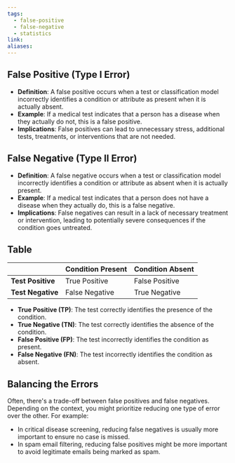 ```yaml
---
tags:
  - false-positive
  - false-negative
  - statistics
link: 
aliases:
---
```



## False Positive (**Type I Error**)

- **Definition**: A false positive occurs when a test or classification model incorrectly identifies a condition or attribute as present when it is actually absent.
- **Example**: If a medical test indicates that a person has a disease when they actually do not, this is a false positive.
- **Implications**: False positives can lead to unnecessary stress, additional tests, treatments, or interventions that are not needed.



## False Negative (**Type II Error**)

- **Definition**: A false negative occurs when a test or classification model incorrectly identifies a condition or attribute as absent when it is actually present.
- **Example**: If a medical test indicates that a person does not have a disease when they actually do, this is a false negative.
- **Implications**: False negatives can result in a lack of necessary treatment or intervention, leading to potentially severe consequences if the condition goes untreated.

## Table

|                   | **Condition Present** | **Condition Absent** |
| ----------------- | --------------------- | -------------------- |
| **Test Positive** | True Positive         | False Positive       |
| **Test Negative** | False Negative        | True Negative        |

- **True Positive (TP)**: The test correctly identifies the presence of the condition.
- **True Negative (TN)**: The test correctly identifies the absence of the condition.
- **False Positive (FP)**: The test incorrectly identifies the condition as present.
- **False Negative (FN)**: The test incorrectly identifies the condition as absent.



## Balancing the Errors

Often, there's a trade-off between false positives and false negatives. Depending on the context, you might prioritize reducing one type of error over the other. For example:

- In critical disease screening, reducing false negatives is usually more important to ensure no case is missed.
- In spam email filtering, reducing false positives might be more important to avoid legitimate emails being marked as spam.